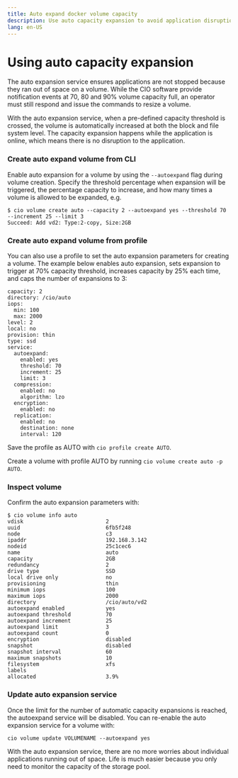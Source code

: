 ```yaml
---
title: Auto expand docker volume capacity
description: Use auto capacity expansion to avoid application disruption on Docker Swarm and Kubernetes
lang: en-US
---
```


# Using auto capacity expansion

The auto expansion service ensures applications are not stopped because they ran out of space on a volume. While the CIO software provide notification events at 70, 80 and 90% volume capacity full, an operator must still respond and issue the commands to resize a volume. 

With the auto expansion service, when a pre-defined capacity threshold is crossed, the volume is automatically increased at both the block and file system level. The capacity expansion happens while the application is online, which means there is no disruption to the application.

<h3>Create auto expand volume from CLI</h3>

Enable auto expansion for a volume by using the `--autoexpand` flag during volume creation. Specify the threshold percentage when expansion will be triggered, the percentage capacity to increase, and how many times a volume is allowed to be expanded, e.g.

```
$ cio volume create auto --capacity 2 --autoexpand yes --threshold 70 --increment 25 --limit 3
Succeed: Add vd2: Type:2-copy, Size:2GB
```

<h3>Create auto expand volume from profile</h3>

You can also use a profile to set the auto expansion parameters for creating a volume. The example below enables auto expansion, sets expansion to trigger at 70% capacity threshold, increases capacity by 25% each time, and caps the number of expansions to 3:

```
capacity: 2
directory: /cio/auto
iops:
  min: 100
  max: 2000
level: 2
local: no
provision: thin
type: ssd
service:
  autoexpand:
    enabled: yes
    threshold: 70
    increment: 25
    limit: 3
  compression:
    enabled: no
    algorithm: lzo
  encryption:
    enabled: no
  replication:
    enabled: no
    destination: none
    interval: 120
```

Save the profile as AUTO with `cio profile create AUTO`.

Create a volume with profile AUTO by running `cio volume create auto -p AUTO`.

<h3>Inspect volume</h3>

Confirm the auto expansion parameters with:

```
$ cio volume info auto
vdisk                          2
uuid                           6fb5f248
node                           c3
ipaddr                         192.168.3.142
nodeid                         25c1cec6
name                           auto
capacity                       2GB
redundancy                     2
drive type                     SSD
local drive only               no
provisioning                   thin
minimum iops                   100
maximum iops                   2000
directory                      /cio/auto/vd2
autoexpand enabled             yes
autoexpand threshold           70
autoexpand increment           25
autoexpand limit               3
autoexpand count               0
encryption                     disabled
snapshot                       disabled
snapshot interval              60
maximum snapshots              10
filesystem                     xfs
labels
allocated                      3.9%
```

<h3>Update auto expansion service</h3>

Once the limit for the number of automatic capacity expansions is reached, the autoexpand service will be disabled. You can re-enable the auto expansion service for a volume with:
```
cio volume update VOLUMENAME --autoexpand yes
```

With the auto expansion service, there are no more worries about individual applications running out of space. Life is much easier because you only need to monitor the capacity of the storage pool.
